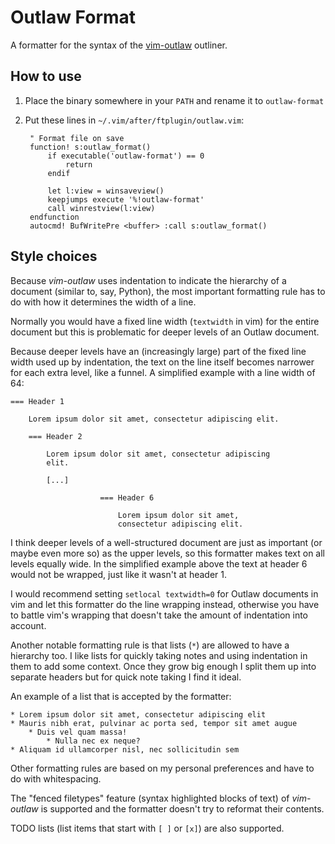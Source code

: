 # Outlaw Format

A formatter for the syntax of the [vim-outlaw](https://github.com/lifepillar/vim-outlaw) outliner.

## How to use

1. Place the binary somewhere in your `PATH` and rename it to `outlaw-format`
2. Put these lines in `~/.vim/after/ftplugin/outlaw.vim`:

        " Format file on save
        function! s:outlaw_format()
            if executable('outlaw-format') == 0
                return
            endif

            let l:view = winsaveview()
            keepjumps execute '%!outlaw-format'
            call winrestview(l:view)
        endfunction
        autocmd! BufWritePre <buffer> :call s:outlaw_format()

## Style choices

Because *vim-outlaw* uses indentation to indicate the hierarchy of a document (similar to, say, Python), the most important formatting rule has to do with how it determines the width of a line.

Normally you would have a fixed line width (`textwidth` in vim) for the entire document but this is problematic for deeper levels of an Outlaw document.

Because deeper levels have an (increasingly large) part of the fixed line width used up by indentation, the text on the line itself becomes narrower for each extra level, like a funnel. A simplified example with a line width of 64:

    === Header 1
        
        Lorem ipsum dolor sit amet, consectetur adipiscing elit.

        === Header 2

            Lorem ipsum dolor sit amet, consectetur adipiscing
            elit.

            [...]

                        === Header 6

                            Lorem ipsum dolor sit amet,
                            consectetur adipiscing elit.

I think deeper levels of a well-structured document are just as important (or maybe even more so) as the upper levels, so this formatter makes text on all levels equally wide. In the simplified example above the text at header 6 would not be wrapped, just like it wasn't at header 1.

I would recommend setting `setlocal textwidth=0` for Outlaw documents in vim and let this formatter do the line wrapping instead, otherwise you have to battle vim's wrapping that doesn't take the amount of indentation into account.

Another notable formatting rule is that lists (`*`) are allowed to have a hierarchy too. I like lists for quickly taking notes and using indentation in them to add some context. Once they grow big enough I split them up into separate headers but for quick note taking I find it ideal.

An example of a list that is accepted by the formatter:

    * Lorem ipsum dolor sit amet, consectetur adipiscing elit
    * Mauris nibh erat, pulvinar ac porta sed, tempor sit amet augue
        * Duis vel quam massa!
            * Nulla nec ex neque?
    * Aliquam id ullamcorper nisl, nec sollicitudin sem

Other formatting rules are based on my personal preferences and have to do with whitespacing.

The "fenced filetypes" feature (syntax highlighted blocks of text) of *vim-outlaw* is supported and the formatter doesn't try to reformat their contents.

TODO lists (list items that start with `[ ]` or `[x]`) are also supported.
